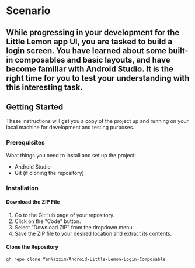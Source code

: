 # Scenario
## While progressing in your development for the Little Lemon app UI, you are tasked to build a login screen. You have learned about some built-in composables and basic layouts, and have become familiar with Android Studio. It is the right time for you to test your understanding with this interesting task.

## Getting Started

These instructions will get you a copy of the project up and running on your local machine for development and testing purposes.

### Prerequisites

What things you need to install and set up the project:

- Android Studio
- Git (if cloning the repository)

### Installation

#### Download the ZIP File
1. Go to the GitHub page of your repository.
2. Click on the "Code" button.
3. Select "Download ZIP" from the dropdown menu.
4. Save the ZIP file to your desired location and extract its contents.

#### Clone the Repository

```bash
gh repo clone YanNazzim/Android-Little-Lemon-Login-Composable
